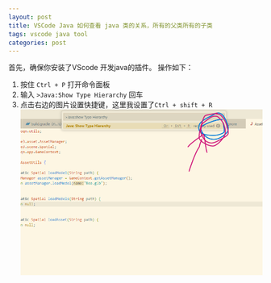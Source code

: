 ```yaml
---
layout: post
title: VSCode Java 如何查看 java 类的关系，所有的父类所有的子类
tags: vscode java tool
categories: post
---
```

首先，确保你安装了VScode 开发java的插件。
操作如下：
1. 按住 `Ctrl + P` 打开命令面板
2. 输入 `>Java:Show Type Hierarchy` 回车
3. 点击右边的图片设置快捷键，这里我设置了`Ctrl + shift + R`
![aa](.././static/img/1212.png)
